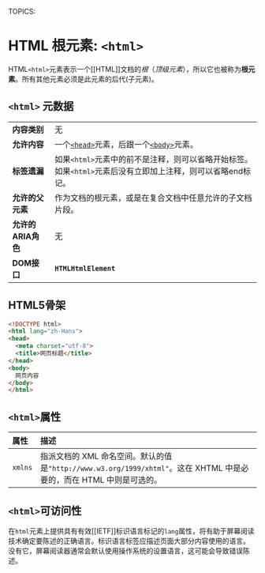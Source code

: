 TOPICS: <html>

# HTML 根元素: `<html>`

HTML`<html>`元素表示一个[[HTML]]文档的*根*（*顶级元素*），所以它也被称为**根元素**。所有其他元素必须是此元素的后代(子元素)。

## `<html>` 元数据

|  |  |
| :-- | :-- |
| **内容类别** | 无 |
| **允许内容** | 一个[`<head>`](/zh-hans/webfrontend/<head>)元素，后跟一个[`<body>`](/zh-hans/webfrontend/<body>/)元素。|
| **标签遗漏** | 如果`<html>`元素中的前不是注释，则可以省略开始标签。 如果`<html>`元素后没有立即加上注释，则可以省略end标记。 |
| **允许的父元素** | 作为文档的根元素，或是在复合文档中任意允许的子文档片段。|
| **允许的ARIA角色** | 无 |
| **DOM接口** | **`HTMLHtmlElement`** |

## HTML5骨架

```html
<!DOCTYPE html>
<html lang="zh-Hans">
<head>
  <meta charset="utf-8">
  <title>网页标题</title>
</head>
<body>
  网页内容
</body>
</html>
```

## `<html>`属性

| 属性 | 描述 |
| :--- | :--- |
| `xmlns` | 指派文档的 XML 命名空间。默认的值是`"http://www.w3.org/1999/xhtml"`。这在 XHTML 中是必要的，而在 HTML 中则是可选的。 |

## `<html>`可访问性

在`html`元素上提供具有有效[[IETF]]标识语言标记的`lang`属性，将有助于屏幕阅读技术确定要陈述的正确语言。标识语言标签应描述页面大部分内容使用的语言。
没有它，屏幕阅读器通常会默认使用操作系统的设置语言，这可能会导致错误陈述。
